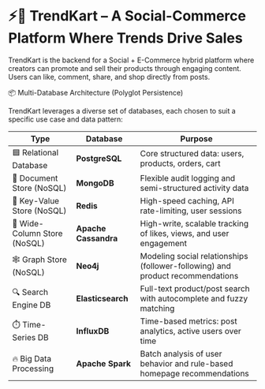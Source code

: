 # ⚡🛒 TrendKart – A Social-Commerce Platform Where Trends Drive Sales

TrendKart is the backend for a Social + E-Commerce hybrid platform where creators can promote and sell their products through engaging content. Users can like, comment, share, and shop directly from posts.


📦 Multi-Database Architecture (Polyglot Persistence)

TrendKart leverages a diverse set of databases, each chosen to suit a specific use case and data pattern:

| Type                         | Database                 | Purpose                                                                        |
| ---------------------------- | ------------------------ | ------------------------------------------------------------------------------ |
| 🟦 Relational Database       | **PostgreSQL**           | Core structured data: users, products, orders, cart                            |
| 📄 Document Store (NoSQL)    | **MongoDB**              | Flexible audit logging and semi-structured activity data                       |
| 🔑 Key-Value Store (NoSQL)   | **Redis**                | High-speed caching, API rate-limiting, user sessions                           |
| 🧱 Wide-Column Store (NoSQL) | **Apache Cassandra**     | High-write, scalable tracking of likes, views, and user engagement             |
| 🕸️ Graph Store (NoSQL)       | **Neo4j**                | Modeling social relationships (follower-following) and product recommendations |
| 🔍 Search Engine DB          | **Elasticsearch**        | Full-text product/post search with autocomplete and fuzzy matching             |
| ⏱️ Time-Series DB            | **InfluxDB**             | Time-based metrics: post analytics, active users over time                     |
| 🔥 Big Data Processing       | **Apache Spark**         | Batch analysis of user behavior and rule-based homepage recommendations        |
